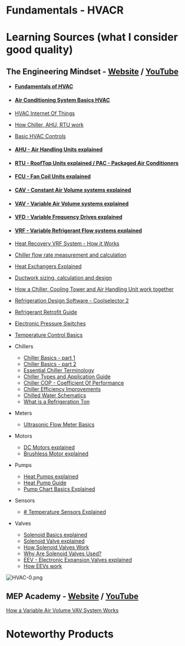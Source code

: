 # Fundamentals - HVACR
# Learning Sources (what I consider good quality)

## The Engineering Mindset - [Website](https://theengineeringmindset.com) / [YouTube](https://www.youtube.com/@EngineeringMindset/videos)

- #### [Fundamentals of HVAC](https://youtu.be/klggop60vlM)
    
- #### [Air Conditioning System Basics HVAC](https://youtu.be/SfuSzBja8QA)
    
- [HVAC Internet Of Things](https://youtu.be/8c35zeEv2Aw)
- [How Chiller, AHU, RTU work](https://youtu.be/UmWWZdJR1hQ)
- [Basic HVAC Controls](https://youtu.be/uXG1y2bOufo)
- #### [AHU - Air Handling Units explained](https://youtu.be/KCiv8IAUkh8)
    
- #### [RTU - RoofTop Units explained / PAC - Packaged Air Conditioners](https://youtu.be/zltAGxk-qSU)
    
- #### [FCU - Fan Coil Units explained](https://youtu.be/MqM-U8bftCI)
    
- #### [CAV - Constant Air Volume systems explained](https://youtu.be/zf9fKW2Kwwc)
    
- #### [VAV - Variable Air Volume systems explained](https://youtu.be/vw-bAbjPTd8)
    
- #### [VFD - Variable Frequency Drives explained](https://youtu.be/yEPe7RDtkgo)
    
- #### [VRF - Variable Refrigerant Flow systems explained](https://youtu.be/4i1XgcP1tmw)
    
- [Heat Recovery VRF System - How it Works](https://youtu.be/r-NQEoPidX8)
- [Chiller flow rate measurement and calculation](https://youtu.be/tA1_V6-dThM)
- [Heat Exchangers Explained](https://youtu.be/NCvYPclQNWM)
- [Ductwork sizing, calculation and design](https://youtu.be/5y_VBiTiuAY)
- [How a Chiller, Cooling Tower and Air Handling Unit work together](https://youtu.be/1cvFlBLo4u0)
- [Refrigeration Design Software - Coolselector 2](https://youtu.be/QqP5aY6liAg)
- [Refrigerant Retrofit Guide](https://youtu.be/1OqgLcU2buQ)
- [Electronic Pressure Switches](https://youtu.be/YG81w0HFXNc)
- [Temperature Control Basics](https://youtu.be/i2x5rOzatbU)
- Chillers  
    - [Chiller Basics - part 1](https://youtu.be/0rzQhSXVq60)  
    - [Chiller Basics - part 2](https://youtu.be/3ZpE3vCjNqM)  
    - [Essential Chiller Terminology](https://youtu.be/K0xAKzdROEg)  
    - [Chiller Types and Application Guide](https://youtu.be/gYcNDT1d30k)  
    - [Chiller COP - Coefficient Of Performance](https://youtu.be/5FkcQiCAtEc)  
    - [Chiller Efficiency Improvements](https://youtu.be/8x3MiO5XjhY)  
    - [Chilled Water Schematics](https://youtu.be/ak51DHAiuWo)  
    - [What is a Refrigeration Ton](https://youtu.be/RIy-isS73Uw)
- Meters
    - [Ultrasonic Flow Meter Basics](https://youtu.be/avm9vN09C0k)
- Motors
    - [DC Motors explained](https://youtu.be/GQatiB-JHdI)
    - [Brushless Motor explained](https://youtu.be/yiD5nCfmbV0)
- Pumps
    - [Heat Pumps explained](https://youtu.be/QykwWs3L1W8)
    - [Heat Pump Guide](https://youtu.be/U3iL172VjAc)
    - [Pump Chart Basics Explained](https://youtu.be/U8iWNaDuUek)
- Sensors
    - [# Temperature Sensors Explained](https://youtu.be/w3Hfj2kMrGo)
- Valves
    - [Solenoid Basics explained](https://youtu.be/BbmocfETTFo)
    - [Solenoid Valve explained](https://youtu.be/32gg_8e1ujM)
    - [How Solenoid Valves Work](https://youtu.be/-MLGr1_Fw0c)
    - [Why Are Solenoid Valves Used?](https://youtu.be/QmFQAVxdeBc)
    - [EEV - Electronic Expansion Valves explained](https://youtu.be/LqUEIMl6bBM)
    - [How EEVs work](https://youtu.be/XHtRHiKIsEU)

![HVAC-0.png](https://publish-01.obsidian.md/access/2a26c3cb0a9c7590623f29de9e78bb0c/_attachments/HVAC-0.png)

## MEP Academy - [Website](https://mepacademy.com) / [YouTube](https://www.youtube.com/@MEPAcademy/videos)

[How a Variable Air Volume VAV System Works](https://mepacademy.com/how-a-variable-air-volume-vav-system-works/)

# Noteworthy Products